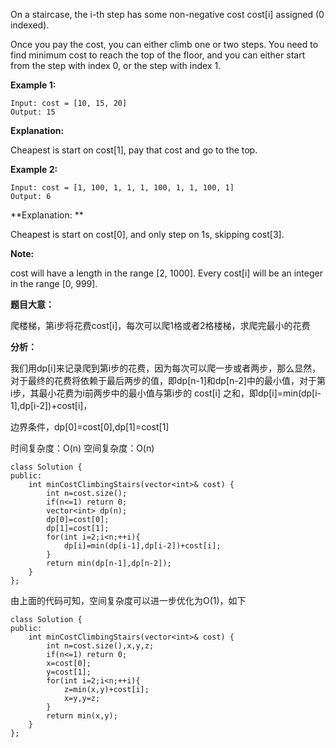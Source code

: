 On a staircase, the i-th step has some non-negative cost cost[i] assigned (0 indexed).

Once you pay the cost, you can either climb one or two steps. You need to find minimum cost to reach the top of the floor, and you can either start from the step with index 0, or the step with index 1.

**Example 1:**
```
Input: cost = [10, 15, 20]
Output: 15
```
**Explanation:**

Cheapest is start on cost[1], pay that cost and go to the top.

**Example 2:**

```
Input: cost = [1, 100, 1, 1, 1, 100, 1, 1, 100, 1]
Output: 6
```

**Explanation: **

Cheapest is start on cost[0], and only step on 1s, skipping cost[3].

**Note:**

cost will have a length in the range [2, 1000].
Every cost[i] will be an integer in the range [0, 999].

**题目大意：**

爬楼梯，第i步将花费cost[i]，每次可以爬1格或者2格楼梯，求爬完最小的花费

**分析：**

我们用dp[i]来记录爬到第i步的花费，因为每次可以爬一步或者两步，那么显然，对于最终的花费将依赖于最后两步的值，即dp[n-1]和dp[n-2]中的最小值，对于第i步，其最小花费为i前两步中的最小值与第i步的 cost[i] 之和，即dp[i]=min(dp[i-1],dp[i-2])+cost[i]，

边界条件，dp[0]=cost[0],dp[1]=cost[1]

时间复杂度：O(n)
空间复杂度：O(n)

```
class Solution {
public:
    int minCostClimbingStairs(vector<int>& cost) {
        int n=cost.size();
        if(n<=1) return 0;
        vector<int> dp(n);
        dp[0]=cost[0];
        dp[1]=cost[1];
        for(int i=2;i<n;++i){
            dp[i]=min(dp[i-1],dp[i-2])+cost[i];
        }
        return min(dp[n-1],dp[n-2]);
    }
};
```

由上面的代码可知，空间复杂度可以进一步优化为O(1)，如下

```
class Solution {
public:
    int minCostClimbingStairs(vector<int>& cost) {
        int n=cost.size(),x,y,z;
        if(n<=1) return 0;
        x=cost[0];
        y=cost[1];
        for(int i=2;i<n;++i){
            z=min(x,y)+cost[i];
            x=y,y=z;
        }
        return min(x,y);
    }
};
```

